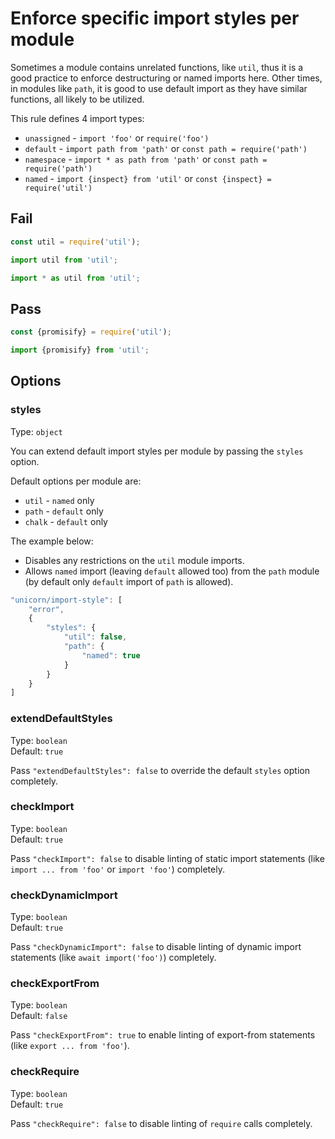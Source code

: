 # Enforce specific import styles per module

Sometimes a module contains unrelated functions, like `util`, thus it is a good practice to enforce destructuring or named imports here. Other times, in modules like `path`, it is good to use default import as they have similar functions, all likely to be utilized.

This rule defines 4 import types:
- `unassigned` - `import 'foo'` or `require('foo')`
- `default` - `import path from 'path'` or `const path = require('path')`
- `namespace` - `import * as path from 'path'` or `const path = require('path')`
- `named` - `import {inspect} from 'util'` or `const {inspect} = require('util')`

## Fail

```js
const util = require('util');

import util from 'util';

import * as util from 'util';
```

## Pass

```js
const {promisify} = require('util');

import {promisify} from 'util';
```

## Options

### styles

Type: `object`

You can extend default import styles per module by passing the `styles` option.

Default options per module are:
- `util` - `named` only
- `path` - `default` only
- `chalk` - `default` only

The example below:
- Disables any restrictions on the `util` module imports.
- Allows `named` import (leaving `default` allowed too) from the `path` module (by default only `default` import of `path` is allowed).

```js
"unicorn/import-style": [
	"error",
	{
		"styles": {
			"util": false,
			"path": {
				"named": true
			}
		}
	}
]
```

### extendDefaultStyles

Type: `boolean`\
Default: `true`

Pass `"extendDefaultStyles": false` to override the default `styles` option completely.

### checkImport

Type: `boolean`\
Default: `true`

Pass `"checkImport": false` to disable linting of static import statements (like `import ... from 'foo'` or `import 'foo'`) completely.

### checkDynamicImport

Type: `boolean`\
Default: `true`

Pass `"checkDynamicImport": false` to disable linting of dynamic import statements (like `await import('foo')`) completely.

### checkExportFrom

Type: `boolean`\
Default: `false`

Pass `"checkExportFrom": true` to enable linting of export-from statements (like `export ... from 'foo'`).

### checkRequire

Type: `boolean`\
Default: `true`

Pass `"checkRequire": false` to disable linting of `require` calls completely.
